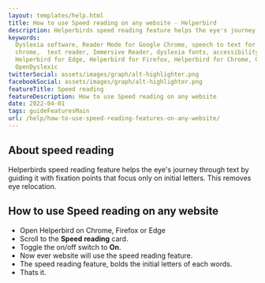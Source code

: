 ```yaml
---
layout: templates/help.html
title: How to use Speed reading on any website - Helperbird
description: Helperbirds speed reading feature helps the eye's journey through text by guiding it with  fixation points that focus only on initial letters. This removes eye relocation.
keywords:
  Dyslexia software, Reader Mode for Google Chrome, speech to text for chrome, Text to speech for
  chrome,  text reader, Immersive Reader, dyslexia fonts, accessibility software, dyslexia software,
  Helperbird for Edge, Helperbird for Firefox, Helperbird for Chrome, Opendyslexic for Chrome,
  OpenDyslexic
twitterSocial: assets/images/graph/alt-highlighter.png
facebookSocial: assets/images/graph/alt-highlighter.png
featureTitle: Speed reading
featureDescription: How to use Speed reading on any website
date: 2022-04-01
tags: guideFeaturesMain
url: /help/how-to-use-speed-reading-features-on-any-website/
---
```


## About speed reading

Helperbirds speed reading feature helps the eye's journey through text by guiding it with  fixation points that focus only on initial letters. This removes eye relocation.


## How to use Speed reading on any website

- Open Helperbird on Chrome, Firefox or Edge
- Scroll to the **Speed reading** card.
- Toggle the on/off switch to **On**.
- Now ever website will use the speed reading feature.
- The speed reading feature, bolds the initial letters of each words.
- Thats it.

